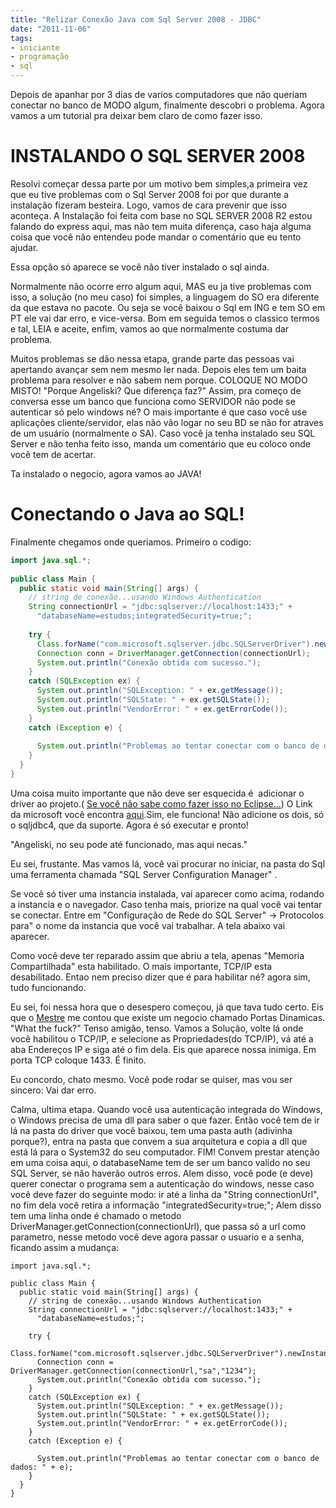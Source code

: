```yaml
---
title: "Relizar Conexão Java com Sql Server 2008 - JDBC"
date: "2011-11-06"
tags: 
- iniciante
- programação
- sql
---
```


Depois de apanhar por 3 dias de varios computadores que não queriam conectar no banco de MODO algum, finalmente descobri o problema. Agora vamos a um tutorial pra deixar bem claro de como fazer isso.

# INSTALANDO O SQL SERVER 2008

Resolvi começar dessa parte por um motivo bem simples,a primeira vez que eu tive problemas com o Sql Server 2008 foi por que durante a instalação fizeram besteira. Logo, vamos de cara prevenir que isso aconteça. A Instalação foi feita com base no SQL SERVER 2008 R2 estou falando do express aqui, mas não tem muita diferença, caso haja alguma coisa que você não entendeu pode mandar o comentário que eu tento ajudar.

<ImagePoster caption="Nova Instalação" :src="require('@/assets/img/sql-server/01.jpg')" :width="560" />

Essa opção só aparece se você não tiver instalado o sql ainda.

<ImagePoster caption="Torça pra não dar erro" :src="require('@/assets/img/sql-server/02.jpg')" :width="560" />

Normalmente não ocorre erro algum aqui, MAS eu ja tive problemas com isso, a solução (no meu caso) foi simples, a linguagem do SO era diferente da que estava no pacote. Ou seja se você baixou o Sql em ING e tem SO em PT ele vai dar erro, e vice-versa. Bom em seguida temos o classico termos e tal, LEIA e aceite, enfim, vamos ao que normalmente costuma dar problema.

<ImagePoster caption="AQUI É QUE SEMPRE COLOCAM ERRADO..." :src="require('@/assets/img/sql-server/09.jpg')" :width="560" />

Muitos problemas se dão nessa etapa, grande parte das pessoas vai apertando avançar sem nem mesmo ler nada. Depois eles tem um baita problema para resolver e não sabem nem porque. COLOQUE NO MODO MISTO! "Porque Angeliski? Que diferença faz?" Assim, pra começo de conversa esse um banco que funciona como SERVIDOR não pode se autenticar só pelo windows né? O mais importante é que caso você use aplicações cliente/servidor, elas não vão logar no seu BD se não for atraves de um usuário (normalmente o SA). Caso você ja tenha instalado seu SQL Server e não tenha feito isso, manda um comentário que eu coloco onde você tem de acertar.

<ImagePoster caption="Se você chegou aqui, comemore!" :src="require('@/assets/img/sql-server/10.jpg')" :width="560" />

Ta instalado o negocio, agora vamos ao JAVA!

# Conectando o Java ao SQL!

Finalmente chegamos onde queriamos. Primeiro o codigo:

```java
import java.sql.*;
 
public class Main {
  public static void main(String[] args) {
    // string de conexão...usando Windows Authentication
    String connectionUrl = "jdbc:sqlserver://localhost:1433;" +
      "databaseName=estudos;integratedSecurity=true;";
 
    try {
      Class.forName("com.microsoft.sqlserver.jdbc.SQLServerDriver").newInstance();
      Connection conn = DriverManager.getConnection(connectionUrl);
      System.out.println("Conexão obtida com sucesso.");
    }
    catch (SQLException ex) {
      System.out.println("SQLException: " + ex.getMessage());
      System.out.println("SQLState: " + ex.getSQLState());
      System.out.println("VendorError: " + ex.getErrorCode());
    }
    catch (Exception e) {
       
      System.out.println("Problemas ao tentar conectar com o banco de dados: " + e);
    }
  }
}
```

Uma coisa muito importante que não deve ser esquecida é  adicionar o driver ao projeto.( [Se você não sabe como fazer isso no Eclipse...](http://www.wikihow.com/Add-JARs-to-Project-Build-Paths-in-Eclipse-%28Java%29 "Adicionar Jar no Eclipse")) O Link da microsoft você encontra [aqui](https://www.microsoft.com/pt-BR/download/details.aspx?id=11774 "DRIVER JDBC").Sim, ele funciona! Não adicione os dois, só o sqljdbc4, que da suporte. Agora é só executar e pronto!

<ImagePoster caption="TCP/IP? Não! Era pra funcionar!" :src="require('@/assets/img/sql-server/11.jpg')" :width="590" />

"Angeliski, no seu pode até funcionado, mas aqui necas."

Eu sei, frustante. Mas vamos lá, você vai procurar no iniciar, na pasta do Sql uma ferramenta chamada "SQL Server Configuration Manager" .

<ImagePoster caption="SQL Manager - The Solution" :src="require('@/assets/img/sql-server/12.jpg')" :width="590" />

Se você só tiver uma instancia instalada, vai aparecer como acima, rodando a instancia e o navegador. Caso tenha mais, priorize na qual você vai tentar se conectar. Entre em "Configuração de Rede do SQL Server" -> Protocolos para" o nome da instancia que você vai trabalhar. A tela abaixo vai aparecer.

<ImagePoster caption="DESABILITADO? Não vai dar certo nunca!" :src="require('@/assets/img/sql-server/13.jpg')" :width="590" />

Como você deve ter reparado assim que abriu a tela, apenas "Memoria Compartilhada" esta habilitado. O mais importante, TCP/IP esta desabilitado. Entao nem preciso dizer que é para habilitar né? agora sim, tudo funcionando.

<ImagePoster caption="Esse cara ta me zuando, continua o tal TCP/IP..." :src="require('@/assets/img/sql-server/11.jpg')" :width="590" />

Eu sei, foi nessa hora que o desespero começou, já que tava tudo certo. Eis que o [Mestre](http://www.google.com.br) me contou que existe um negocio chamado Portas Dinamicas. "What the fuck?" Tenso amigão, tenso. Vamos a Solução, volte lá onde você habilitou o TCP/IP, e selecione as Propriedades(do TCP/IP), vá até a aba Endereços IP e siga até o fim dela. Eis que aparece nossa inimiga. Em porta TCP coloque 1433. É finito.

<ImagePoster caption="O Troço Chato..." :src="require('@/assets/img/sql-server/16.jpg')" :width="590" />

Eu concordo, chato mesmo. Você pode rodar se quiser, mas vou ser sincero: Vai dar erro.

<ImagePoster caption="Isso não vai dar certo nunca..." :src="require('@/assets/img/sql-server/17.jpg')" :width="590" />


Calma, ultima etapa. Quando você usa autenticação integrada do Windows, o Windows precisa de uma dll para saber o que fazer. Então você tem de ir lá na pasta do driver que você baixou, tem uma pasta auth (adivinha porque?), entra na pasta que convem a sua arquitetura e copia a dll que está lá para o System32 do seu computador. FIM! Convem prestar atenção em uma coisa aqui, o databaseName tem de ser um banco valido no seu SQL Server, se não haverão outros erros. Alem disso, você pode (e deve) querer conectar o programa sem a autenticação do windows, nesse caso você deve fazer do seguinte modo: ir até a linha da "String connectionUrl", no fim dela você retira a informação "integratedSecurity=true;"; Alem disso tem uma linha onde é chamado o metodo DriverManager.getConnection(connectionUrl), que passa só a url como parametro, nesse metodo você deve agora passar o usuario e a senha, ficando assim a mudança:

```java{11}
import java.sql.*;
 
public class Main {
  public static void main(String[] args) {
    // string de conexão...usando Windows Authentication
    String connectionUrl = "jdbc:sqlserver://localhost:1433;" +
      "databaseName=estudos;";
 
    try {
      Class.forName("com.microsoft.sqlserver.jdbc.SQLServerDriver").newInstance();
      Connection conn = DriverManager.getConnection(connectionUrl,"sa","1234");
      System.out.println("Conexão obtida com sucesso.");
    }
    catch (SQLException ex) {
      System.out.println("SQLException: " + ex.getMessage());
      System.out.println("SQLState: " + ex.getSQLState());
      System.out.println("VendorError: " + ex.getErrorCode());
    }
    catch (Exception e) {
       
      System.out.println("Problemas ao tentar conectar com o banco de dados: " + e);
    }
  }
}
 ```

<Signature />
